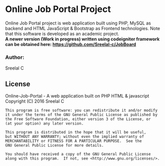 # Online Job Portal Project
Online Job Portal project is web application built using PHP, MySQL as backend and HTML JavaScript &amp; Bootstrap as Frontend technologies. Note that this software is developed as an academic project. <br/>
<b>A newer version (Work in progress) written using codeigniter framework can be obtained here: https://github.com/Sreelal-c/JobBoard</b>

<h3>Author:</h3> 
Sreelal C

<h2> License </h2>
Online-Job-Portal - A web application built on PHP HTML & javascript</br>
Copyright (C) 2016  Sreelal C

    This program is free software: you can redistribute it and/or modify
    it under the terms of the GNU General Public License as published by
    the Free Software Foundation, either version 3 of the License, or
    (at your option) any later version.

    This program is distributed in the hope that it will be useful,
    but WITHOUT ANY WARRANTY; without even the implied warranty of
    MERCHANTABILITY or FITNESS FOR A PARTICULAR PURPOSE.  See the
    GNU General Public License for more details.

    You should have received a copy of the GNU General Public License
    along with this program.  If not, see <http://www.gnu.org/licenses/>.
